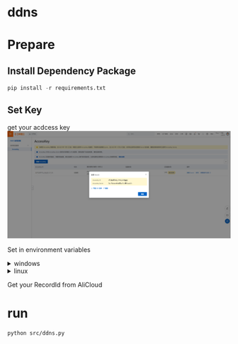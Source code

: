 # ddns

# Prepare
## Install Dependency Package
~~~ python
pip install -r requirements.txt
~~~
## Set Key
get your acdcess key
![getKey.png](img%2FgetKey.png)

Set in environment variables

<details>
<summary>windows</summary>

![setEnvVar.png](img%2FsetEnvVar.png)

</details>

<details>
<summary>linux</summary>


~~~
export ALIBABA_CLOUD_ACCESS_KEY_ID=YOU_ID
export ALIBABA_CLOUD_ACCESS_KEY_SECRET=YOU_KEY
~~~

</details>

Get your RecordId from AliCloud

# run
~~~
python src/ddns.py
~~~